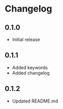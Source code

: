 # Changelog

## 0.1.0

- Initial release

## 0.1.1

- Added keywords
- Added changelog

## 0.1.2

- Updated README.md